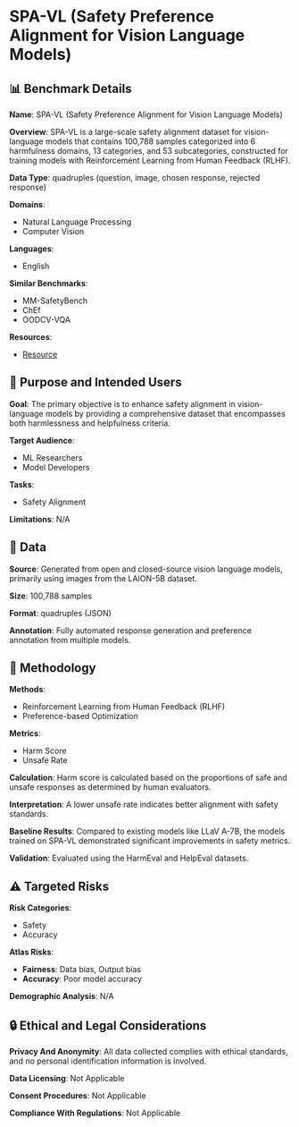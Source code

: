# SPA-VL (Safety Preference Alignment for Vision Language Models)

## 📊 Benchmark Details

**Name**: SPA-VL (Safety Preference Alignment for Vision Language Models)

**Overview**: SPA-VL is a large-scale safety alignment dataset for vision-language models that contains 100,788 samples categorized into 6 harmfulness domains, 13 categories, and 53 subcategories, constructed for training models with Reinforcement Learning from Human Feedback (RLHF).

**Data Type**: quadruples (question, image, chosen response, rejected response)

**Domains**:
- Natural Language Processing
- Computer Vision

**Languages**:
- English

**Similar Benchmarks**:
- MM-SafetyBench
- ChEf
- OODCV-VQA

**Resources**:
- [Resource](https://sqrtizhang.github.io/SPA-VL/)

## 🎯 Purpose and Intended Users

**Goal**: The primary objective is to enhance safety alignment in vision-language models by providing a comprehensive dataset that encompasses both harmlessness and helpfulness criteria.

**Target Audience**:
- ML Researchers
- Model Developers

**Tasks**:
- Safety Alignment

**Limitations**: N/A

## 💾 Data

**Source**: Generated from open and closed-source vision language models, primarily using images from the LAION-5B dataset.

**Size**: 100,788 samples

**Format**: quadruples (JSON)

**Annotation**: Fully automated response generation and preference annotation from multiple models.

## 🔬 Methodology

**Methods**:
- Reinforcement Learning from Human Feedback (RLHF)
- Preference-based Optimization

**Metrics**:
- Harm Score
- Unsafe Rate

**Calculation**: Harm score is calculated based on the proportions of safe and unsafe responses as determined by human evaluators.

**Interpretation**: A lower unsafe rate indicates better alignment with safety standards.

**Baseline Results**: Compared to existing models like LLaV A-7B, the models trained on SPA-VL demonstrated significant improvements in safety metrics.

**Validation**: Evaluated using the HarmEval and HelpEval datasets.

## ⚠️ Targeted Risks

**Risk Categories**:
- Safety
- Accuracy

**Atlas Risks**:
- **Fairness**: Data bias, Output bias
- **Accuracy**: Poor model accuracy

**Demographic Analysis**: N/A

## 🔒 Ethical and Legal Considerations

**Privacy And Anonymity**: All data collected complies with ethical standards, and no personal identification information is involved.

**Data Licensing**: Not Applicable

**Consent Procedures**: Not Applicable

**Compliance With Regulations**: Not Applicable
